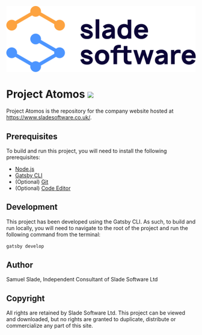 <p align="center">
  <img src="https://raw.githubusercontent.com/sladesoftware/atomos/master/src/images/logo-transparent.png?token=ADCBC2IAB62REIP2B43IOMS7LIZIG" />
</p>

# Project Atomos <img src="https://img.pngio.com/atom-icon-png-401284-free-icons-library-atomic-png-256_256.jpg" width="24" />
Project Atomos is the repository for the company website hosted at https://www.sladesoftware.co.uk/.

## Prerequisites
To build and run this project, you will need to install the following prerequisites:
 * [Node.js](https://nodejs.org/en/)
 * [Gatsby CLI](https://www.gatsbyjs.com/tutorial/part-zero/#using-the-gatsby-cli)
 * (Optional) [Git](https://www.atlassian.com/git/tutorials/install-git)
 * (Optional) [Code Editor](https://www.gatsbyjs.com/tutorial/part-zero/#set-up-a-code-editor)

## Development
This project has been developed using the Gatsby CLI. As such, to build and run locally, you will need to navigate to the root of the project and run the following command from the terminal:

```bash
gatsby develop
```

## Author
Samuel Slade, Independent Consultant of Slade Software Ltd

## Copyright
All rights are retained by Slade Software Ltd. This project can be viewed and downloaded, but no rights are granted to duplicate, distribute or commercialize any part of this site.
